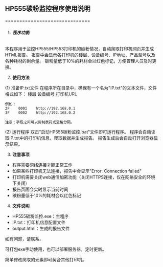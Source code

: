 ## **HP555碳粉监控程序使用说明**

==============================

1. ###### **程序功能**

本程序用于监控HP555/HP553打印机的碳粉情况，自动爬取打印机网页并生成HTML报告。
报告中会显示各打印机的楼层、设备编号、IP地址、产品型号以及各种耗材的剩余量。
碳粉量低于10%的耗材会以红色标记，方便管理人员及时更换。


2. **使用方法**

(1) 准备IP.txt文件
    在程序所在目录中，确保有一个名为"IP.txt"的文本文件，文件格式如下：
    楼层    设备编号    打印机URL

    例如：
    2F    0001    http://192.168.0.1
    3F    0002    http://192.168.0.2

    注意：字段之间可以用制表符或空格分隔。

(2) 运行程序
    双击"启动HP555碳粉监控.bat"文件即可运行程序。
    程序会自动读取IP.txt中的打印机信息，爬取数据并生成报告。
    报告生成后会自动打开浏览器显示结果。


3. **注意事项**

* 程序需要网络连接才能正常工作
* 如果某些打印机无法连接，报告中会显示"Error: Connection failed"
* 打印机需要关闭web通信加密功能（关闭HTTPS连接，仅在网络安全的环境下关闭）
* 报告页面会实时显示当前时间
* 碳粉量低于10%的耗材会以红色标记

4. **文件说明**

* HP555碳粉监控.exe：主程序
* IP.txt：打印机信息配置文件
* output.html：生成的报告文件

如有问题，请联系。

可打包exe手动使用，也可以部署服务器，定时更新。

简单修改爬取的元素即可契合其他打印机。
